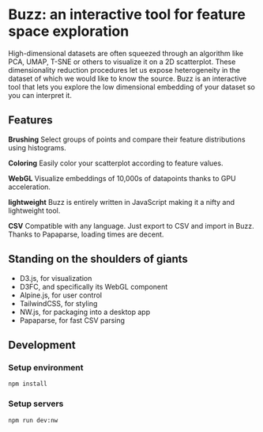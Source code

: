 # Buzz: an interactive tool for feature space exploration

High-dimensional datasets are often squeezed through an algorithm like PCA, UMAP, T-SNE or others to visualize it
on a 2D scatterplot. These dimensionality reduction procedures let us expose heterogeneity in the dataset of which we would
like to know the source. Buzz is an interactive tool that lets you explore the low dimensional embedding of your dataset 
so you can interpret it.

## Features
**Brushing** Select groups of points and compare their feature distributions using histograms.

**Coloring** Easily color your scatterplot according to feature values.

**WebGL** Visualize embeddings of 10,000s of datapoints thanks to GPU acceleration.

**lightweight** Buzz is entirely written in JavaScript making it a nifty and lightweight tool.

**CSV** Compatible with any language. Just export to CSV and import in Buzz. Thanks to Papaparse, loading times are decent.

## Standing on the shoulders of giants
* D3.js, for visualization
* D3FC, and specifically its WebGL component
* Alpine.js, for user control
* TailwindCSS, for styling
* NW.js, for packaging into a desktop app
* Papaparse, for fast CSV parsing

## Development

### Setup environment
`npm install`

### Setup servers
`npm run dev:nw`